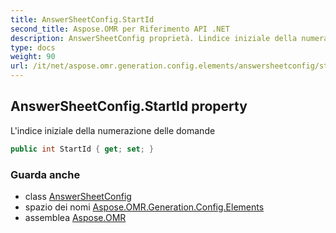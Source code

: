 ```yaml
---
title: AnswerSheetConfig.StartId
second_title: Aspose.OMR per Riferimento API .NET
description: AnswerSheetConfig proprietà. Lindice iniziale della numerazione delle domande
type: docs
weight: 90
url: /it/net/aspose.omr.generation.config.elements/answersheetconfig/startid/
---
```

## AnswerSheetConfig.StartId property

L'indice iniziale della numerazione delle domande

```csharp
public int StartId { get; set; }
```

### Guarda anche

* class [AnswerSheetConfig](../)
* spazio dei nomi [Aspose.OMR.Generation.Config.Elements](../../answersheetconfig/)
* assemblea [Aspose.OMR](../../../)


